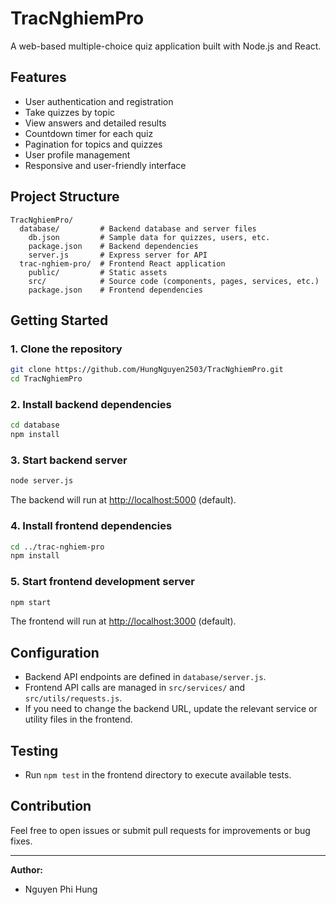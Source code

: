 # TracNghiemPro

A web-based multiple-choice quiz application built with Node.js and React.

## Features

- User authentication and registration
- Take quizzes by topic
- View answers and detailed results
- Countdown timer for each quiz
- Pagination for topics and quizzes
- User profile management
- Responsive and user-friendly interface

## Project Structure

```
TracNghiemPro/
  database/         # Backend database and server files
    db.json         # Sample data for quizzes, users, etc.
    package.json    # Backend dependencies
    server.js       # Express server for API
  trac-nghiem-pro/  # Frontend React application
    public/         # Static assets
    src/            # Source code (components, pages, services, etc.)
    package.json    # Frontend dependencies
```

## Getting Started

### 1. Clone the repository

```sh
git clone https://github.com/HungNguyen2503/TracNghiemPro.git
cd TracNghiemPro
```

### 2. Install backend dependencies

```sh
cd database
npm install
```

### 3. Start backend server

```sh
node server.js
```
The backend will run at [http://localhost:5000](http://localhost:5000) (default).

### 4. Install frontend dependencies

```sh
cd ../trac-nghiem-pro
npm install
```

### 5. Start frontend development server

```sh
npm start
```
The frontend will run at [http://localhost:3000](http://localhost:3000) (default).

## Configuration

- Backend API endpoints are defined in `database/server.js`.
- Frontend API calls are managed in `src/services/` and `src/utils/requests.js`.
- If you need to change the backend URL, update the relevant service or utility files in the frontend.

## Testing

- Run `npm test` in the frontend directory to execute available tests.

## Contribution

Feel free to open issues or submit pull requests for improvements or bug fixes.

---

**Author:**  
- Nguyen Phi Hung